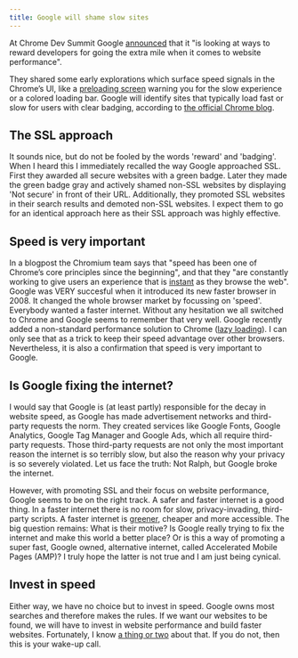 ```yaml
---
title: Google will shame slow sites
---
```


At Chrome Dev Summit Google [announced](https://blog.chromium.org/2019/11/chrome-dev-summit-2019-elevating-web.html) that it "is looking at ways to reward developers for going the extra mile when it comes to website performance". 

They shared some early explorations which surface speed signals in the Chrome’s UI, like a [preloading screen](/uploads/googleslowloading.png) warning you for the slow experience or a colored loading bar. Google will identify sites that typically load fast or slow for users with clear badging, according to [the official Chrome blog](https://blog.chromium.org/2019/11/moving-towards-faster-web.html).

## The SSL approach

It sounds nice, but do not be fooled by the words 'reward' and 'badging'. When I heard this I immediately recalled the way Google approached SSL. First they awarded all secure websites with a green badge. Later they made the green badge gray and actively shamed non-SSL websites by displaying 'Not secure' in front of their URL. Additionally, they promoted SSL websites in their search results and demoted non-SSL websites. I expect them to go for an identical approach here as their SSL approach was highly effective.

## Speed is very important

In a blogpost the Chromium team says that "speed has been one of Chrome’s core principles since the beginning", and that they "are constantly working to give users an experience that is [instant](/blog/websites-that-load-instantly/) as they browse the web". Google was VERY succesful when it introduced its new faster browser in 2008. It changed the whole browser market by focussing on 'speed'. Everybody wanted a faster internet. Without any hesitation we all switched to Chrome and Google seems to remember that very well. Google recently added a non-standard performance solution to Chrome ([lazy loading](https://web.dev/native-lazy-loading/)). I can only see that as a trick to keep their speed advantage over other browsers. Nevertheless, it is also a confirmation that speed is very important to Google.

## Is Google fixing the internet?

I would say that Google is (at least partly) responsible for the decay in website speed, as Google has made advertisement networks and third-party requests the norm. They created services like Google Fonts, Google Analytics, Google Tag Manager and Google Ads, which all require third-party requests. Those third-party requests are not only the most important reason the internet is so terribly slow, but also the reason why your privacy is so severely violated. Let us face the truth: Not Ralph, but Google broke the internet. 

However, with promoting SSL and their focus on website performance, Google seems to be on the right track. A safer and faster internet is a good thing. In a faster internet there is no room for slow, privacy-invading, third-party scripts. A faster internet is [greener](https://www.usecue.com/blog/a-green-websiite/), cheaper and more accessible. The big question remains: What is their motive? Is Google really trying to fix the internet and make this world a better place? Or is this a way of promoting a super fast, Google owned, alternative internet, called Accelerated Mobile Pages (AMP)? I truly hope the latter is not true and I am just being cynical.

## Invest in speed

Either way, we have no choice but to invest in speed. Google owns most searches and therefore makes the rules. If we want our websites to be found, we will have to invest in website performance and build faster websites. Fortunately, I know [a thing or two](/blog/websites-that-load-instantly/) about that. If you do not, then this is your wake-up call.